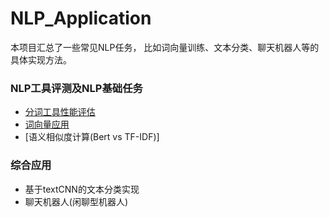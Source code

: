 # NLP_Application
  本项目汇总了一些常见NLP任务， 比如词向量训练、文本分类、聊天机器人等的具体实现方法。
  
### NLP工具评测及NLP基础任务
- [分词工具性能评估](https://nbviewer.jupyter.org/github/superjcd/NLP_Application/blob/master/NoteBooks/NLP%E5%B7%A5%E5%85%B7%E6%80%A7%E8%83%BD%E8%AF%84%E6%B5%8B.ipynb)
- [词向量应用]()
- [语义相似度计算(Bert vs TF-IDF)]


### 综合应用
- 基于textCNN的文本分类实现
- 聊天机器人(闲聊型机器人)
